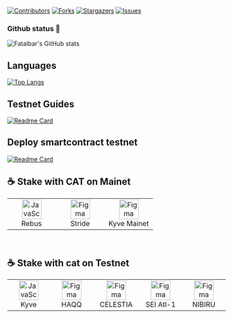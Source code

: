 <a name="readme-top"></a>

[![Contributors][contributors-shield]][contributors-url]
[![Forks][forks-shield]][forks-url]
[![Stargazers][stars-shield]][stars-url]
[![Issues][issues-shield]][issues-url]

### Github status 👋

![Fatalbar's GitHub stats](https://github-readme-stats.vercel.app/api?username=fatalbar&show_icons=true&theme=radical)

## Languages
[![Top Langs](https://github-readme-stats.vercel.app/api/top-langs/?username=fatalbar&layout=compact)](https://github.com/anuraghazra/github-readme-stats)

## Testnet Guides
[![Readme Card](https://github-readme-stats.vercel.app/api/pin/?username=fatalbar&repo=Testnet-validator)](https://github.com/fatalbar/Testnet-validator)

## Deploy smartcontract testnet
[![Readme Card](https://github-readme-stats.vercel.app/api/pin/?username=fatalbar&repo=smartcontract)](https://github.com/fatalbar/smartcontract)

<h2 align="left" id="Stake on Mainet"> ☕️ Stake with CAT on Mainet</h2>
<table width='100%'>
  <tr>
    <td align="center" width="96">
      <a href="https://ping.pub/rebus/staking/rebusvaloper1fagquqac5q43k8juchhlq4z42tzz757k4yqgy4">
        <img src="https://user-images.githubusercontent.com/81378817/203578721-f9062a6f-4c89-4297-a5c5-6b329804ef6a.png" width="45" height="45" alt="JavaScript" />
      </a>
      <br>Rebus
    </td>
    <td align="center" width="96">
      <a href="https://explorer.stride.zone/stride/staking/stridevaloper1tcc5phalsu2glt6ys4l9ehvweqqxfk59w7wkgq" >
        <img src="https://user-images.githubusercontent.com/81378817/203579048-950dc08f-04dd-4be3-af06-411c745bcd8d.png" width="45" height="45" alt="Figma" />
      </a>
      <br>Stride
       </td>
    <td align="center" width="96">
      <a href="https://explorer.kyve.network/kyve/staking/kyvevaloper1pvyk0sptgvcmr9578xzpnfl6kksl8ne8c042gj" >
        <img src="https://kyve-korellia.s3.eu-central-1.amazonaws.com/images/favicon.ico" width="45" height="45" alt="Figma" />
      </a>
      <br>Kyve Mainet
      </td>  
   </tr>
</table>
<br>

<h2 align="left" id="Stake with cat on Testnet"> ☕️ Stake with cat on Testnet</h2>

<table width='100%'>
  <tr>
    <td align="center" width="96">
      <a href="https://explorer.kaon.kyve.network/kaon/staking/kyvevaloper12n5luaqsdlwmdgqvvterrqcxqnan70afq8zngk">
        <img src="https://kyve-korellia.s3.eu-central-1.amazonaws.com/images/favicon.ico" width="45" height="45" alt="JavaScript" />
      </a>
      <br>Kyve
      </td>
    <td align="center" width="96">
      <a href="https://testnet.ping.pub/haqq/staking/haqqvaloper1zz5zssa0tn4sfw77hyscdnpmcw04nfdrxhhjdr" >
        <img src="https://haqq.explorers.guru/chains/haqq.svg" width="45" height="45" alt="Figma" />
      </a>
      <br>HAQQ
      </td>
    <td align="center" width="96">
      <a href="https://testnet.ping.pub/celestia/staking/celestiavaloper17p2f76jpvkddkcdh5nzrpg2jz9d4y8j9p5zhuu" >
        <img src="https://testnet.ping.pub/logos/celestia.png" width="45" height="45" alt="Figma" />
      </a>
      <br>CELESTIA
      </td>
    <td align="center" width="96">
      <a href="https://explorer.kjnodes.com/sei-testnet/staking/seivaloper19ak8cytle08kw6hckd5quk5d79zut9t9e0cplh" >
        <img src="https://raw.githubusercontent.com/kj89/testnet_manuals/main/pingpub/logos/sei.png" width="45" height="45" alt="Figma" />
      </a>
      <br>SEI Atl-1
      </td>
    <td align="center" width="96">
      <a href="https://itn-1.nibiru.fi/validators/nibivaloper1rns4tg39ses696js09w7tvp33m54dfdpv2krca" >
        <img src="https://nibiru.explorers.guru/chains/nibiru.png" width="45" height="45" alt="Figma" />
      </a>
      <br>NIBIRU
      </td> 
   </tr>  
 
</table>
<br>

<!-- MARKDOWN LINKS & IMAGES -->
<!-- https://www.markdownguide.org/basic-syntax/#reference-style-links -->
[contributors-shield]: https://img.shields.io/github/contributors/fatalbar/testnet-validator.svg?style=for-the-badge
[contributors-url]: https://github.com/fatalbar/testnet-validator/graphs/contributors
[forks-shield]: https://img.shields.io/github/forks/fatalbar/testnet-validator.svg?style=for-the-badge
[forks-url]: https://github.com/fatalbar/testnet-validator/network/members
[stars-shield]: https://img.shields.io/github/stars/fatalbar/testnet-validator.svg?style=for-the-badge
[stars-url]: https://github.com/fatalbar/Testnet-validator/stargazers
[issues-shield]: https://img.shields.io/github/issues/fatalbar/testnet-validator.svg?style=for-the-badge
[issues-url]: https://github.com/fatalbar/testnet-validator/issues


